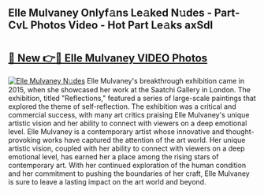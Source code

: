 ## Elle Mulvaney Onlyf𝚊ns Le𝚊ked N𝚞des - Part-CvL Photos Video - Hot Part Le𝚊ks axSdI

# <h2><a href="http://ab87203.deff.icu/?id=Elle+Mulvaney">🔗 New 👉🔴 Elle Mulvaney VIDEO Photos</a></h2>

[![Elle Mulvaney N𝚞des](https://i.imgur.com/rIISA9y.gif)](http://ab87203.deff.icu/?id=Elle+Mulvaney)
Elle Mulvaney's breakthrough exhibition came in 2015, when she showcased her work at the Saatchi Gallery in London. The exhibition, titled "Reflections," featured a series of large-scale paintings that explored the theme of self-reflection. The exhibition was a critical and commercial success, with many art critics praising Elle Mulvaney's unique artistic vision and her ability to connect with viewers on a deep emotional level. Elle Mulvaney is a contemporary artist whose innovative and thought-provoking works have captured the attention of the art world. Her unique artistic vision, coupled with her ability to connect with viewers on a deep emotional level, has earned her a place among the rising stars of contemporary art. With her continued exploration of the human condition and her commitment to pushing the boundaries of her craft, Elle Mulvaney is sure to leave a lasting impact on the art world and beyond.
